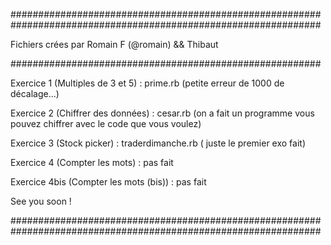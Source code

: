 ########################################################
########################################################

Fichiers crées par Romain F (@romain) && Thibaut

########################################################

Exercice 1 (Multiples de 3 et 5) : prime.rb (petite erreur de 1000 de décalage...)

Exercice 2 (Chiffrer des données) : cesar.rb (on a fait un programme vous pouvez chiffrer avec le code que vous voulez)

Exercice 3 (Stock picker) : traderdimanche.rb ( juste le premier exo fait)

Exercice 4 (Compter les mots) : pas fait

Exercice 4bis (Compter les mots (bis)) : pas fait


See you soon ! 


########################################################
########################################################